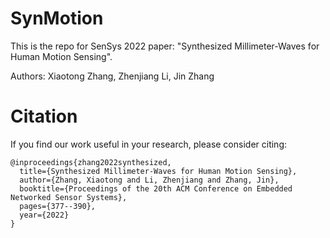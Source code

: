 # SynMotion
This is the repo for SenSys 2022 paper: "Synthesized Millimeter-Waves for Human Motion Sensing".

Authors: Xiaotong Zhang, Zhenjiang Li, Jin Zhang

# Citation

If you find our work useful in your research, please consider citing:

```
@inproceedings{zhang2022synthesized,
  title={Synthesized Millimeter-Waves for Human Motion Sensing},
  author={Zhang, Xiaotong and Li, Zhenjiang and Zhang, Jin},
  booktitle={Proceedings of the 20th ACM Conference on Embedded Networked Sensor Systems},
  pages={377--390},
  year={2022}
}
```
